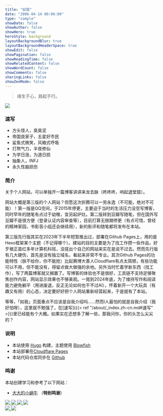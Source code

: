 ```yaml
---
title: "如我"
date: "2006-04-14 00:00:00"
type: "sample"
showDate: false
showAuthor: false
showHero: true
heroStyle: background
layoutBackgroundBlur: true
layoutBackgroundHeaderSpace: true
showEdit: false
showPagination: false
showReadingTime: false
showRelatedContent: false
showWordCount: false
showComments: false
sharingLinks: false
showZenMode: false
---
```

<div class="greyQuote">
    <blockquote>
        <span id="hitokoto">缘生于心，路起于行。</span>
    </blockquote>
</div>

<img class="nozoom" src="/ke.webp" class="about-avatar">


### 速写

* 方头怪人，臭臭泥
* 帝国良家子，五星好市民
* 鲨鱼式微笑，风箱式呼吸
* 打熬气力，半夜修仙
* 为学日涨，为道日损
* 抽象人，INFJ
* 永久性脑损伤

### 简介

关于个人网站，可以单独开一篇博客讲讲来龙去脉（咚咚咚，响起退堂鼓）。

网站大概是第三版的个人网站？但愿这次折腾可以一劳永逸（不可能，绝对不可能）！第一版是QQ空间，于2015年停更，主要迫于当时的生活压力没空写博客，同时早年的随笔有点过于幼稚，宜另起炉灶。第二版转到豆瓣写随笔，但在国外写豆瓣不是很方便（登录认证内容审查等），目前打算无限期停更（有点可惜，曾经的精神家园，书影音小组还会继续用），新的影评和随笔都将发布在本站。

第三版先行版其实在2023年下半年短暂推出过，部署在Github Pages上，用的是Hexo框架某个主题（不记得哪个）。建站的目的主要是为了找工作攒一些作品，好歹根正苗红多年计算机科班，没搓出个自己的网站来实在是说不过去。然而先行版有几大硬伤，首先是没有独立域名，看起来非常不专业。其次Github Pages的功能特性（朕不给你，你不能抢）比起赛博大善人Cloudflare有点太简陋，有些功能可以不用，但不能没有，得留点做大做强的余地。另外当时忙着学新东西（找工作），写了两篇博客就又搁置了。写博客的体验也不是很好，工具链不支持足够聚焦创作内容，网站显示效果也不够美观。一晃到2024年底，为了维持写作和阅读能力避免躺平（用进废退，反正无论如何也干不过AI），怀着新开一个大玩具（有趣又有用）的心态，决定要好好把个人网站重新经营起来，于是就有了本站。

等等，「如我」页面重点不应该是自我介绍吗......然而I人最怕的就是自我介绍（我好怕呀），这里就不勉强了，在[速写]({{< ref "/about/_index.zh-cn.md#速写" >}})里已经能有个大概。如果实在还想多了解一些，那我问你，你的头怎么尖尖的？

### 说明

* 本站使用 [Hugo](https://gohugo.io/) 构建，主题使用 [Blowfish](https://github.com/nunocoracao/blowfish)
* 本站部署在[Cloudflare Pages](https://pages.cloudflare.com/)
* 本站代码仓库同步在 [Github](https://github.com/shenke93/keshen.link)  
<!-- * 「一念」页面依赖 Mastodon 实例：[https://e5n.cc](https://e5n.cc)   -->
<!-- * 观影页面依赖 NeoDB：[https://neodb.social](https://neodb.social/users/eallion@e5n.cc/)
* 评论系统处于半关闭状态，依赖 Giscus：[https://giscus.app](https://giscus.app/) -->


### 鸣谢

本站创建学习和参考了以下网站：

- [大大的小蜗牛](https://www.eallion.com/) （**特别鸣谢**）

<div class="badge">
  <a href="https://html5.org/" target="_blank" rel="noopener noreferrer">
    <img class="nozoom" src="https://img.shields.io/badge/-HTML5-E34F26?style=flat&logo=html5&logoColor=white">
  </a>
  <a href="https://www.w3.org/Style/CSS/" target="_blank" rel="noopener noreferrer">
    <img class="nozoom" src="https://img.shields.io/badge/-CSS3-1572B6?style=flat&logo=css3&logoColor=white">
  </a>
  <a href="https://www.javascript.com/" target="_blank" rel="noopener noreferrer">
    <img class="nozoom" src="https://img.shields.io/badge/-JavaScript-F7DF1E?style=flat&logo=javascript&logoColor=white">
  </a>
  <a href="https://gohugo.io" target="_blank" rel="noopener noreferrer">
    <img class="nozoom" src="https://img.shields.io/badge/-Hugo-FF4088?style=flat&logo=Hugo&logoColor=white">
  </a>
</div>

<div class="badge">
  <!-- <a href="https://www.aliyun.com" target="_blank" rel="noopener noreferrer">
    <img class="nozoom" src="https://img.shields.io/badge/Aliyun-blue?style=flat&color=blue&labelColor=555&logo=Alibaba-Cloud&logoColor=fff">
  </a> -->
  <a href="https://www.cloudflare.com" target="_blank" rel="noopener noreferrer">
    <img class="nozoom" src="https://img.shields.io/badge/Cloudflare-blue?style=flat&color=blue&labelColor=555&logo=cloudflare&logoColor=fff">
  </a>
  <!-- <a href="https://docker.com/" target="_blank" rel="noopener noreferrer">
    <img class="nozoom" src="https://img.shields.io/badge/Docker-blue?style=flat&color=blue&labelColor=555&logo=Docker&logoColor=fff">
  </a> -->
  <!-- <a href="https://giscus.app/" target="_blank" rel="noopener noreferrer">
    <img class="nozoom" src="https://img.shields.io/badge/Giscus-blue?style=flat&color=blue&labelColor=555&logoColor=fff&logo=data:image/svg+xml;base64,PHN2ZyB4bWxucz0iaHR0cDovL3d3dy53My5vcmcvMjAwMC9zdmciIHdpZHRoPSIxZW0iIGhlaWdodD0iMWVtIiB2aWV3Qm94PSIwIDAgMjQgMjQiPjxwYXRoIGZpbGw9IndoaXRlIiBkPSJNNiAyTDIgOGwxMCAxNEwyMiA4bC00LTZ6Ii8+PC9zdmc+">
  </a> -->
  <a href="https://www.github.com" target="_blank" rel="noopener noreferrer">
    <img class="nozoom" src="https://img.shields.io/badge/GitHub-blue?style=flat&color=blue&labelColor=555&logo=GitHub&logoColor=fff">
  </a>
  <!-- <a href="https://github.com/actions" target="_blank" rel="noopener noreferrer">
    <img class="nozoom" src="https://img.shields.io/badge/GitHub%20Actions-blue?style=flat&color=blue&labelColor=555&logo=GitHub-Actions&logoColor=fff">
  </a> -->
  <!-- <a href="https://www.google.com" target="_blank" rel="noopener noreferrer">
    <img class="nozoom" src="https://img.shields.io/badge/Google-blue?style=flat&color=blue&labelColor=555&logo=Google&logoColor=fff">
  </a>
  <a href="https://fonts.google.com" target="_blank" rel="noopener noreferrer">
    <img class="nozoom" src="https://img.shields.io/badge/Google%20Fonts-blue?style=flat&color=blue&labelColor=555&logo=Google-Fonts&logoColor=fff">
  </a>
  <a href="https://gravatar.com/" target="_blank" rel="noopener noreferrer">
    <img class="nozoom" src="https://img.shields.io/badge/Gravatar-blue?style=flat&color=blue&labelColor=555&logo=Gravatar&logoColor=fff">
  </a>
  <a href="https://iconify.design/" target="_blank" rel="noopener noreferrer">
    <img class="nozoom" src="https://img.shields.io/badge/Iconify-blue?style=flat&color=blue&labelColor=555&logo=iconify&logoColor=fff">
  </a>
  <a href="https://www.jsdelivr.com/" target="_blank" rel="noopener noreferrer">
    <img class="nozoom" src="https://img.shields.io/badge/jsDelivr-blue?style=flat&color=blue&labelColor=555&logo=jsDelivr&logoColor=fff">
  </a>
  <a href="https://cloud.tencent.com" target="_blank" rel="noopener noreferrer">
    <img class="nozoom" src="https://img.shields.io/badge/Tencent%20Cloud-blue?style=flat&color=blue&labelColor=555&logo=tencent-qq&logoColor=fff">
  </a>
  <a href="https://vercel.com" target="_blank" rel="noopener noreferrer">
    <img class="nozoom" src="https://img.shields.io/badge/Vercel-blue?style=flat&color=blue&labelColor=555&logo=Vercel&logoColor=fff">
  </a> -->
  <!-- <a href="https://code.visualstudio.com/" target="_blank" rel="noopener noreferrer">
    <img class="nozoom" src="https://img.shields.io/badge/VS%20Code-blue?style=flat&color=blue&labelColor=555&logo=visual-studio-code&logoColor=fff">
  </a> -->
</div>
